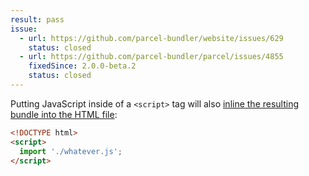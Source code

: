 ```yaml
---
result: pass
issue:
  - url: https://github.com/parcel-bundler/website/issues/629
    status: closed
  - url: https://github.com/parcel-bundler/parcel/issues/4855
    fixedSince: 2.0.0-beta.2
    status: closed
---
```


Putting JavaScript inside of a `<script>` tag will also [inline the resulting bundle into the HTML file](https://v2.parceljs.org/languages/html/#inline-script-and-style-tags):

```html
<!DOCTYPE html>
<script>
  import './whatever.js';
</script>
```
